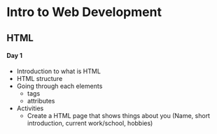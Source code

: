 # Intro to Web Development

## HTML

#### Day 1
- Introduction to what is HTML
- HTML structure
- Going through each elements
  - tags
  - attributes
- Activities
  - Create a HTML page that shows things about you (Name, short introduction, current work/school, hobbies)